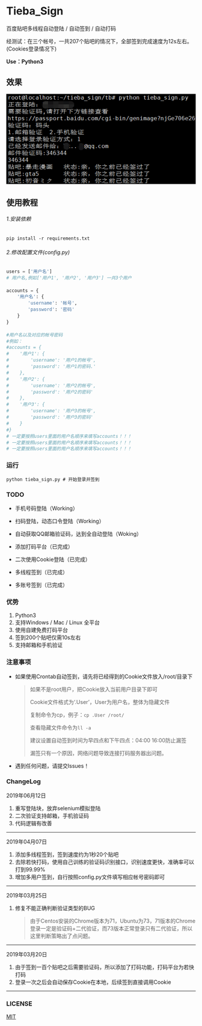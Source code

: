 # Tieba_Sign

百度贴吧多线程自动登陆 / 自动签到 / 自动打码

经测试：在三个帐号，一共207个贴吧的情况下，全部签到完成速度为12s左右。(Cookies登录情况下)

**Use：Python3**

## 效果

![alt 效果图](./view.png)

## 使用教程

###### 1.安装依赖

`pip install -r requirements.txt`

###### 2.修改配置文件(config.py)

```python
users = ['用户名']
# 用户名,例如['用户1', '用户2', '用户3'] 一共3个用户

accounts = {
    '用户名': {
        'username': '帐号',
        'password': '密码'
    }
}

#用户名以及对应的帐号密码
#例如：
#accounts = {
#    '用户1': {
#        'username': '用户1的帐号',
#        'password': '用户1的密码.'
#    },
#    '用户2': {
#        'username': '用户2的帐号',
#        'password': '用户2的密码'
#    },
#    '用户3': {
#        'username': '用户3的帐号',
#        'password': '用户3的密码'
#    }
#}
# 一定要按照users里面的用户名顺序来填写accounts！！！
# 一定要按照users里面的用户名顺序来填写accounts！！！
# 一定要按照users里面的用户名顺序来填写accounts！！！
```

### 运行

```shell
python tieba_sign.py # 开始登录并签到
```

### TODO

- 手机号码登陆（Working）

- 扫码登陆，动态口令登陆（Working）

- 自动获取QQ邮箱验证码，达到全自动登陆（Woking）

- 添加打码平台（已完成）
- 二次使用Cookie登陆（已完成）
- 多线程签到（已完成）
- 多账号签到（已完成）

### 优势

1. Python3
2. 支持Windows / Mac / Linux 全平台
3. 使用自建免费打码平台
4. 签到200个贴吧仅需10s左右
5. 支持邮箱和手机验证

### 注意事项

- 如果使用Crontab自动签到，请先将已经得到的Cookie文件放入/root/目录下

  > 如果不是root用户，把Cookie放入当前用户目录下即可
  >
  > Cookie文件格式为‘.User’，User为用户名，整体为隐藏文件
  >
  > 复制命令为cp，例子：```cp .User /root/```
  >
  > 查看隐藏文件命令为```ll -a```
  >
  > 建议设置自动签到时间为早四点和下午四点：04:00 16:00防止漏签
  >
  > 漏签只有一个原因，网络问题导致连接打码服务器出问题。

- 遇到任何问题，请提交Issues！

### ChangeLog

2019年06月12日

1. 重写登陆块，放弃selenium模拟登陆
2. 二次验证支持邮箱，手机验证码
3. 代码逻辑有改善

------

2019年04月07日

1. 添加多线程签到，签到速度约为1秒20个贴吧
2. 去除若快打码，使用自己训练的验证码识别接口，识别速度更快，准确率可以打到99.99%
3. 增加多用户签到，自行按照config.py文件填写相应帐号密码即可

------

2019年03月25日

1. 修复不能正确判断验证类型的BUG

   > 由于Centos安装的Chrome版本为71，Ubuntu为73，71版本的Chrome登录一定是验证码+二代验证，而73版本正常登录只有二代验证，所以这里判断策略出了点问题。

------

2019年03月20日

1. 由于签到一百个贴吧之后需要验证码，所以添加了打码功能，打码平台为若快打码
2. 登录一次之后会自动保存Cookie在本地，后续签到直接调用Cookie

------

### LICENSE

[MIT](https://github.com/Aruelius/tieba_sign/blob/master/LICENSE)

